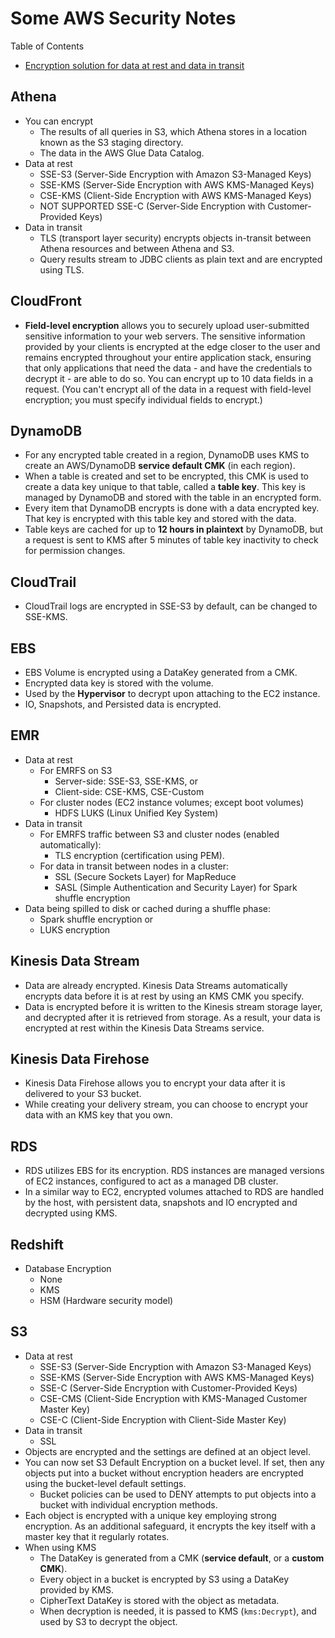 # Some AWS Security Notes

Table of Contents

- [Encryption solution for data at rest and data in transit](#encryption-solution-for-data-at-rest-and-data-in-transit)


## Athena
- You can encrypt
  - The results of all queries in S3, which Athena stores in a location known as the S3 staging directory. 
  - The data in the AWS Glue Data Catalog. 
- Data at rest
  - SSE-S3   (Server-Side Encryption with Amazon S3-Managed Keys)
  - SSE-KMS  (Server-Side Encryption with AWS KMS-Managed Keys)
  - CSE-KMS  (Client-Side Encryption with AWS KMS-Managed Keys)
  - NOT SUPPORTED SSE-C (Server-Side Encryption with Customer-Provided Keys)
- Data in transit
  - TLS (transport layer security) encrypts objects in-transit between Athena resources and between Athena and S3. 
  - Query results stream to JDBC clients as plain text and are encrypted using TLS.

## CloudFront

- **Field-level encryption** allows you to securely upload user-submitted sensitive information to your web servers. 
  The sensitive information provided by your clients is encrypted at the edge closer to the user and remains encrypted
  throughout your entire application stack, ensuring that only applications that need the data - and have the
  credentials to decrypt it - are able to do so. 
  You can encrypt up to 10 data fields in a request. (You can't encrypt all of the data in a request with field-level
  encryption; you must specify individual fields to encrypt.)

## DynamoDB
- For any encrypted table created in a region, DynamoDB uses KMS to create an AWS/DynamoDB **service default CMK** (in
  each region).
- When a table is created and set to be encrypted, this CMK is used to create a data key unique to that table, called
  a **table key**. This key is managed by DynamoDB and stored with the table in an encrypted form.
- Every item that DynamoDB encrypts is done with a data encrypted key. That key is encrypted with this table key and
  stored with the data.
- Table keys are cached for up to **12 hours in plaintext** by DynamoDB, but a request is sent to KMS after 5 minutes
  of table key inactivity to check for permission changes.

## CloudTrail
- CloudTrail logs are encrypted in SSE-S3 by default, can be changed to SSE-KMS.

## EBS
- EBS Volume is encrypted using a DataKey generated from a CMK.
- Encrypted data key is stored with the volume.
- Used by the **Hypervisor** to decrypt upon attaching to the EC2 instance.
- IO, Snapshots, and Persisted data is encrypted.

## EMR
- Data at rest
  - For EMRFS on S3
    - Server-side: SSE-S3, SSE-KMS, or
    - Client-side: CSE-KMS, CSE-Custom
  - For cluster nodes (EC2 instance volumes; except boot volumes)
    - HDFS LUKS (Linux Unified Key System)
- Data in transit
  - For EMRFS traffic between S3 and cluster nodes (enabled automatically):
    - TLS encryption (certification using PEM).
  - For data in transit between nodes in a cluster: 
    - SSL (Secure Sockets Layer) for MapReduce
    - SASL (Simple Authentication and Security Layer) for Spark shuffle encryption
- Data being spilled to disk or cached during a shuffle phase:
  - Spark shuffle encryption or
  - LUKS encryption


## Kinesis Data Stream
- Data are already encrypted.  Kinesis Data Streams automatically encrypts data before it is at rest by using an KMS
  CMK you specify. 
- Data is encrypted before it is written to the Kinesis stream storage layer, and decrypted after it is retrieved from
  storage. As a result, your data is encrypted at rest within the Kinesis Data Streams service.

## Kinesis Data Firehose
- Kinesis Data Firehose allows you to encrypt your data after it is delivered to your S3 bucket. 
- While creating your delivery stream, you can choose to encrypt your data with an KMS key that you own.


## RDS
- RDS utilizes EBS for its encryption. RDS instances are managed versions of EC2 instances, configured to act as a
  managed DB cluster. 
- In a similar way to EC2, encrypted volumes attached to RDS are handled by the host, with persistent data, snapshots
  and IO encrypted and decrypted using KMS.


## Redshift
- Database Encryption
  - None
  - KMS
  - HSM (Hardware security model)


## S3
- Data at rest
  - SSE-S3  (Server-Side Encryption with Amazon S3-Managed Keys)
  - SSE-KMS (Server-Side Encryption with AWS KMS-Managed Keys)
  - SSE-C   (Server-Side Encryption with Customer-Provided Keys)
  - CSE-CMS (Client-Side Encryption with KMS-Managed Customer Master Key)
  - CSE-C   (Client-Side Encryption with Client-Side Master Key)
- Data in transit
  - SSL
- Objects are encrypted and the settings are defined at an object level.
- You can now set S3 Default Encryption on a bucket level. If set, then any objects put into a bucket without
  encryption headers are encrypted using the bucket-level default settings.
  - Bucket policies can be used to DENY attempts to put objects into a bucket with individual encryption methods.
- Each object is encrypted with a unique key employing strong encryption. As an additional safeguard, it encrypts the
  key itself with a master key that it regularly rotates.
- When using KMS
  - The DataKey is generated from a CMK (**service default**, or a **custom CMK**).
  - Every object in a bucket is encrypted by S3 using a DataKey provided by KMS.
  - CipherText DataKey is stored with the object as metadata.
  - When decryption is needed, it is passed to KMS (`kms:Decrypt`), and used by S3 to decrypt the object.

